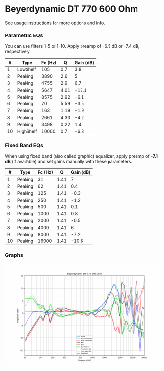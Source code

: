 # Beyerdynamic DT 770 600 Ohm
See [usage instructions](https://github.com/jaakkopasanen/AutoEq#usage) for more options and info.

### Parametric EQs
You can use filters 1-5 or 1-10. Apply preamp of -6.5 dB or -7.4 dB, respectively.

|   # | Type      |   Fc (Hz) |    Q |   Gain (dB) |
|-----|-----------|-----------|------|-------------|
|   1 | LowShelf  |       105 | 0.7  |         3.8 |
|   2 | Peaking   |      3890 | 2.6  |         5   |
|   3 | Peaking   |      4755 | 2.9  |         6.7 |
|   4 | Peaking   |      5647 | 4.01 |       -12.1 |
|   5 | Peaking   |      8575 | 2.92 |        -6.1 |
|   6 | Peaking   |        70 | 5.59 |        -3.5 |
|   7 | Peaking   |       163 | 1.19 |        -1.9 |
|   8 | Peaking   |      2661 | 4.33 |        -4.2 |
|   9 | Peaking   |      3498 | 0.22 |         1.4 |
|  10 | HighShelf |     10000 | 0.7  |        -6.8 |

### Fixed Band EQs
When using fixed band (also called graphic) equalizer, apply preamp of **-7.1 dB** (if available) and set gains manually with these parameters.

|   # | Type    |   Fc (Hz) |    Q |   Gain (dB) |
|-----|---------|-----------|------|-------------|
|   1 | Peaking |        31 | 1.41 |         7   |
|   2 | Peaking |        62 | 1.41 |         0.4 |
|   3 | Peaking |       125 | 1.41 |        -0.3 |
|   4 | Peaking |       250 | 1.41 |        -1.2 |
|   5 | Peaking |       500 | 1.41 |         0.1 |
|   6 | Peaking |      1000 | 1.41 |         0.8 |
|   7 | Peaking |      2000 | 1.41 |        -0.5 |
|   8 | Peaking |      4000 | 1.41 |         6   |
|   9 | Peaking |      8000 | 1.41 |        -7.2 |
|  10 | Peaking |     16000 | 1.41 |       -10.6 |

### Graphs
![](./Beyerdynamic%20DT%20770%20600%20Ohm.png)
